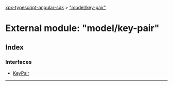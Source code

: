 [xpx-typescript-angular-sdk](../README.md) > ["model/key-pair"](../modules/_model_key_pair_.md)

# External module: "model/key-pair"

## Index

### Interfaces

* [KeyPair](../interfaces/_model_key_pair_.keypair.md)

---

